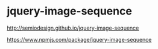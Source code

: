 # jquery-image-sequence
http://semiodesign.github.io/jquery-image-sequence

https://www.npmjs.com/package/jquery-image-sequence
